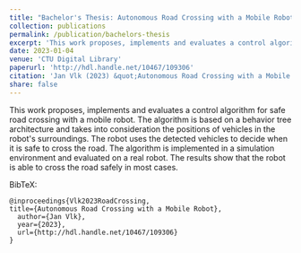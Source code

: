 ```yaml
---
title: "Bachelor's Thesis: Autonomous Road Crossing with a Mobile Robot"
collection: publications
permalink: /publication/bachelors-thesis
excerpt: 'This work proposes, implements and evaluates a control algorithm for safe road crossing with a mobile robot.'
date: 2023-01-04
venue: 'CTU Digital Library'
paperurl: 'http://hdl.handle.net/10467/109306'
citation: 'Jan Vlk (2023) &quot;Autonomous Road Crossing with a Mobile Robot.&quot; http://hdl.handle.net/10467/109306.'
share: false
---
```


This work proposes, implements and evaluates a control algorithm for safe road crossing with a mobile robot. The algorithm is based on a behavior tree architecture and takes into consideration the positions of vehicles in the robot's surroundings. The robot uses the detected vehicles to decide when it is safe to cross the road. The algorithm is implemented in a simulation environment and evaluated on a real robot. The results show that the robot is able to cross the road safely in most cases.

BibTeX:

```
@inproceedings{Vlk2023RoadCrossing,
title={Autonomous Road Crossing with a Mobile Robot},
  author={Jan Vlk},
  year={2023},
  url={http://hdl.handle.net/10467/109306}
}
```
